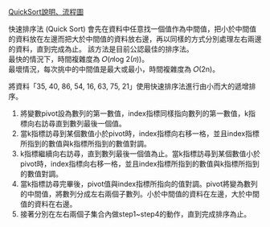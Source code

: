 [QuickSort說明、流程圖]()
  
快速排序法 (Quick Sort) 會先在資料中任意找一個值作為中間值，把小於中間值的資料放在左邊而把大於中間值的資料放右邊，再以同樣的方式分別處理左右兩邊的資料，直到完成為止。
該方法是目前公認最佳的排序法。  
最快的情況下，時間複雜度為 𝑂(𝑛log 2(𝑛))。  
最壞情況，每次挑中的中間值是最大或最小，時間複雜度為 𝑂(2n)。  
  
將資料「35, 40, 86, 54, 16, 63, 75, 21」使用快速排序法進行由小而大的遞增排序。
1.	將變數pivot設為數列的第一數值，index指標同樣指向數列的第一數值，k指標向右訪尋直到數列最後一個值。
2.	當k指標訪尋到某個數值小於pivot時，index指標向右移一格，並且index指標所指到的數值與k指標所指到的數值對調。
3.	k指標繼續向右訪尋，直到數列最後一個值為止。當k指標訪尋到某個數值小於pivot時，index指標向右移一格，並且index指標所指到的數值與k指標所指到的數值對調。
4.	當k指標訪尋完畢後，pivot值與index指標所指向的值對調。pivot將變為數列的中間值，將數列分成左右兩個子數列。小於中間值的資料在左邊，大於中間值的資料在右邊。
5.	接著分別在左右兩個子集合內做step1~step4的動作，直到完成排序為止。




